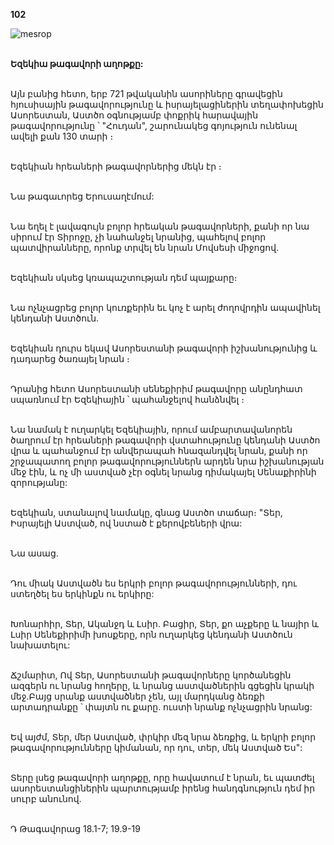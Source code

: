 **102**

![mesrop](https://volamar.ru/audio_video/foto/01/detbible/B216.BMP)

\
**Եզեկիա թագավորի աղոթքը:**

\
Այն բանից հետո, երբ 721 թվականին ասորիները գրավեցին հյուսիսային թագավորությունը և իսրայելացիներին տեղափոխեցին Ասորեստան, Աստծո օգնությամբ փոքրիկ հարավային թագավորությունը ՝ "Հուդան", շարունակեց գոյություն ունենալ ավելի քան 130 տարի ։

\
Եզեկիան հրեաների թագավորներից մեկն էր ։

\
Նա թագաւորեց Երուսաղէմում:

\
Նա եղել է լավագույն բոլոր հրեական թագավորների, քանի որ նա սիրում էր Տիրոջը, չի նահանջել նրանից, պահելով բոլոր պատվիրանները, որոնք տրվել են նրան Մովսեսի միջոցով.

\
Եզեկիան սկսեց կռապաշտության դեմ պայքարը։

\
Նա ոչնչացրեց բոլոր կուռքերին եւ կոչ է արել ժողովրդին ապավինել կենդանի Աստծուն.

\
Եզեկիան դուրս եկավ Ասորեստանի թագավորի իշխանությունից և դադարեց ծառայել նրան ։

\
Դրանից հետո Ասորեստանի սենեքիրիմ թագավորը անընդհատ սպառնում էր Եզեկիային ՝ պահանջելով հանձնվել ։

\
Նա նամակ է ուղարկել Եզեկիային, որում ամբարտավանորեն ծաղրում էր հրեաների թագավորի վստահությունը կենդանի Աստծո վրա և պահանջում էր անվերապահ հնազանդվել նրան, քանի որ շրջապատող բոլոր թագավորություններն արդեն նրա իշխանության մեջ էին, և ոչ մի աստված չէր օգնել նրանց դիմակայել Սենաքիրինի զորությանը:

\
Եզեկիան, ստանալով նամակը, գնաց Աստծո տաճար։ "Տեր, Իսրայելի Աստված, ով նստած է քերովբեների վրա:

\
Նա ասաց.

\
Դու միակ Աստվածն ես երկրի բոլոր թագավորությունների, դու ստեղծել ես երկինքն ու երկիրը:

\
Խոնարհիր, Տեր, Ականջդ և Լսիր. Բացիր, Տեր, քո աչքերը և նայիր և Լսիր Սենեքիրիմի խոսքերը, որն ուղարկեց կենդանի Աստծուն նախատելու:

\
Ճշմարիտ, Ով Տեր, Ասորեստանի թագավորները կործանեցին ազգերն ու նրանց հողերը, և նրանց աստվածներին գցեցին կրակի մեջ.Բայց սրանք աստվածներ չեն, այլ մարդկանց ձեռքի արտադրանքը ՝ փայտն ու քարը. ուստի նրանք ոչնչացրին նրանց:

\
Եվ այժմ, Տեր, մեր Աստված, փրկիր մեզ նրա ձեռքից, և երկրի բոլոր թագավորությունները կիմանան, որ դու, տեր, մեկ Աստված Ես":

\
Տերը լսեց թագավորի աղոթքը, որը հավատում է նրան, եւ պատժել ասորեստանցիներին պարտությամբ իրենց հանդգնություն դեմ իր սուրբ անունով.

\
Դ Թագավորաց 18.1-7; 19.9-19
